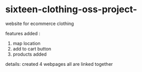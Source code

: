 # sixteen-clothing-oss-project-

website for ecommerce clothing 

features added :
1. map location
2. add to cart button
3. products added

details:
  created 4 webpages
  all are linked together
